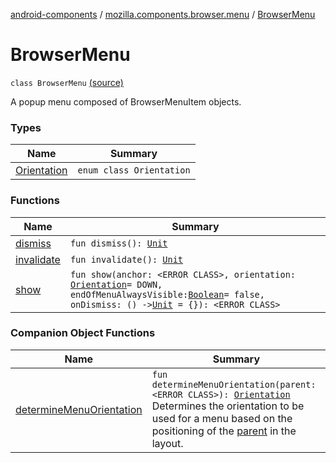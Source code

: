 [android-components](../../index.md) / [mozilla.components.browser.menu](../index.md) / [BrowserMenu](./index.md)

# BrowserMenu

`class BrowserMenu` [(source)](https://github.com/mozilla-mobile/android-components/blob/master/components/browser/menu/src/main/java/mozilla/components/browser/menu/BrowserMenu.kt#L29)

A popup menu composed of BrowserMenuItem objects.

### Types

| Name | Summary |
|---|---|
| [Orientation](-orientation/index.md) | `enum class Orientation` |

### Functions

| Name | Summary |
|---|---|
| [dismiss](dismiss.md) | `fun dismiss(): `[`Unit`](https://kotlinlang.org/api/latest/jvm/stdlib/kotlin/-unit/index.html) |
| [invalidate](invalidate.md) | `fun invalidate(): `[`Unit`](https://kotlinlang.org/api/latest/jvm/stdlib/kotlin/-unit/index.html) |
| [show](show.md) | `fun show(anchor: <ERROR CLASS>, orientation: `[`Orientation`](-orientation/index.md)` = DOWN, endOfMenuAlwaysVisible: `[`Boolean`](https://kotlinlang.org/api/latest/jvm/stdlib/kotlin/-boolean/index.html)` = false, onDismiss: () -> `[`Unit`](https://kotlinlang.org/api/latest/jvm/stdlib/kotlin/-unit/index.html)` = {}): <ERROR CLASS>` |

### Companion Object Functions

| Name | Summary |
|---|---|
| [determineMenuOrientation](determine-menu-orientation.md) | `fun determineMenuOrientation(parent: <ERROR CLASS>): `[`Orientation`](-orientation/index.md)<br>Determines the orientation to be used for a menu based on the positioning of the [parent](determine-menu-orientation.md#mozilla.components.browser.menu.BrowserMenu.Companion$determineMenuOrientation()/parent) in the layout. |
